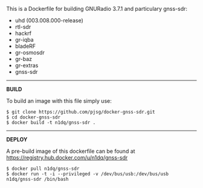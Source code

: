 This is a Dockerfile for building GNURadio 3.7.1 and particulary gnss-sdr:

- uhd (003.008.000-release)
- rtl-sdr
- hackrf
- gr-iqba
- bladeRF
- gr-osmosdr
- gr-baz
- gr-extras
- gnss-sdr

----------
**BUILD**

To build an image with this file simply use:

    $ git clone https://github.com/pjsg/docker-gnss-sdr.git
    $ cd docker-gnss-sdr 
    $ docker build -t n1dq/gnss-sdr .

----------

**DEPLOY**

A pre-build image of this dockerfile can be found at https://registry.hub.docker.com/u/n1dq/gnss-sdr
   
    $ docker pull n1dq/gnss-sdr
    $ docker run -t -i --privileged -v /dev/bus/usb:/dev/bus/usb n1dq/gnss-sdr /bin/bash
